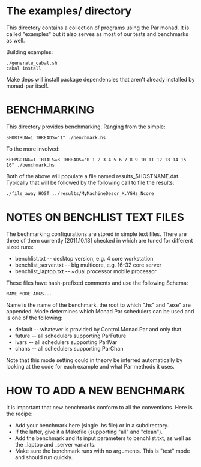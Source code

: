 
The examples/ directory
=======================

This directory contains a collection of programs using the Par monad.
It is called "examples" but it also serves as most of our tests and
benchmarks as well.

Building examples:

    ./generate_cabal.sh
    cabal install

Make deps will install package dependencies that aren't already
installed by monad-par itself.

BENCHMARKING
=============================

This directory provides benchmarking.  Ranging from the simple:

    SHORTRUN=1 THREADS="1" ./benchmark.hs

To the more involved:

    KEEPGOING=1 TRIALS=3 THREADS="0 1 2 3 4 5 6 7 8 9 10 11 12 13 14 15 16" ./benchmark.hs

Both of the above will populate a file named results_$HOSTNAME.dat.
Typically that will be followed by the following call to file the
results:

    ./file_away HOST ../results/MyMachineDescr_X.YGHz_Ncore


NOTES ON BENCHLIST TEXT FILES
=============================

The bechmarking configurations are stored in simple text files.  There
are three of them currently [2011.10.13] checked in which are tuned
for different sized runs:

  * benchlist.txt -- desktop version, e.g. 4 core workstation
  * benchlist_server.txt -- big multicore, e.g. 16-32 core server
  * benchlist_laptop.txt -- ~dual processor mobile processor

These files have hash-prefixed comments and use the following Schema:

    NAME MODE ARGS...

Name is the name of the benchmark, the root to which ".hs" and ".exe"
are appended.  Mode determines which Monad Par schedulers can be used
and is one of the following:

  * default -- whatever is provided by Control.Monad.Par and only that
  * future  -- all schedulers supporting ParFuture
  * ivars   -- all schedulers supporting ParIVar
  * chans   -- all schedulers supporting ParChan

Note that this mode setting could in theory be inferred automatically
by looking at the code for each example and what Par methods it uses.


HOW TO ADD A NEW BENCHMARK
==========================

It is important that new benchmarks conform to all the conventions.
Here is the recipe:

  * Add your benchmark here (single .hs file) or in a subdirectory.
  * If the latter, give it a Makefile (supporting "all" and "clean").
  * Add the benchmark and its input parameters to benchlist.txt, as
    well as the _laptop and _server variants.
  * Make sure the benchmark runs with no arguments.  This is "test"
    mode and should run quickly.
